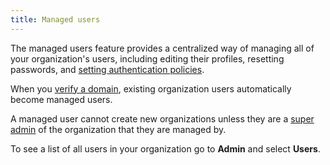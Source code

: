 ```yaml
---
title: Managed users
---
```


The managed users feature provides a centralized way of managing all of
your organization's users, including editing their profiles, resetting
passwords, and
[setting authentication policies](/docs/platform/howto/set-authentication-policies).

When you
[verify a domain](/docs/platform/howto/manage-domains), existing organization users automatically become managed
users.

A managed user cannot create new organizations unless they are a
[super admin](/docs/platform/howto/make-super-admin) of the organization that they are managed by.

To see a list of all users in your organization go to **Admin** and
select **Users**.
